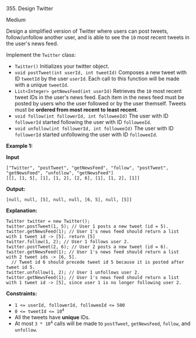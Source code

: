 ﻿355\. Design Twitter

Medium

Design a simplified version of Twitter where users can post tweets, follow/unfollow another user, and is able to see the `10` most recent tweets in the user's news feed.

Implement the `Twitter` class:

*   `Twitter()` Initializes your twitter object.
*   `void postTweet(int userId, int tweetId)` Composes a new tweet with ID `tweetId` by the user `userId`. Each call to this function will be made with a unique `tweetId`.
*   `List<Integer> getNewsFeed(int userId)` Retrieves the `10` most recent tweet IDs in the user's news feed. Each item in the news feed must be posted by users who the user followed or by the user themself. Tweets must be **ordered from most recent to least recent**.
*   `void follow(int followerId, int followeeId)` The user with ID `followerId` started following the user with ID `followeeId`.
*   `void unfollow(int followerId, int followeeId)` The user with ID `followerId` started unfollowing the user with ID `followeeId`.

**Example 1:**

**Input**

    ["Twitter", "postTweet", "getNewsFeed", "follow", "postTweet", "getNewsFeed", "unfollow", "getNewsFeed"]
    [[], [1, 5], [1], [1, 2], [2, 6], [1], [1, 2], [1]]

**Output:**

    [null, null, [5], null, null, [6, 5], null, [5]]

**Explanation:**

    Twitter twitter = new Twitter();
    twitter.postTweet(1, 5); // User 1 posts a new tweet (id = 5).
    twitter.getNewsFeed(1); // User 1's news feed should return a list with 1 tweet id -> [5]. return [5]
    twitter.follow(1, 2); // User 1 follows user 2.
    twitter.postTweet(2, 6); // User 2 posts a new tweet (id = 6).
    twitter.getNewsFeed(1); // User 1's news feed should return a list with 2 tweet ids -> [6, 5].
      // Tweet id 6 should precede tweet id 5 because it is posted after tweet id 5.
    twitter.unfollow(1, 2); // User 1 unfollows user 2.
    twitter.getNewsFeed(1); // User 1's news feed should return a list with 1 tweet id -> [5], since user 1 is no longer following user 2. 

**Constraints:**

*   `1 <= userId, followerId, followeeId <= 500`
*   <code>0 <= tweetId <= 10<sup>4</sup></code>
*   All the tweets have **unique** IDs.
*   At most <code>3 * 10<sup>4</sup></code> calls will be made to `postTweet`, `getNewsFeed`, `follow`, and `unfollow`.
